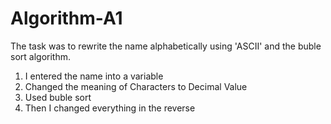 # Algorithm-A1

The task was to rewrite the name alphabetically using 'ASCII' and the buble sort algorithm.
1. I entered the name into a variable
2. Changed the meaning of Characters to Decimal Value
3. Used buble sort
4. Then I changed everything in the reverse
